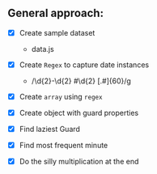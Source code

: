 ## General approach:

- [x] Create sample dataset

  - data.js

- [x] Create `Regex` to capture date instances

  - /\d{2}-\d{2} #\d{2} [.#]{60}/g

- [x] Create `array` using `regex`

- [x] Create object with guard properties

- [x] Find laziest Guard

- [x] Find most frequent minute

- [x] Do the silly multiplication at the end
